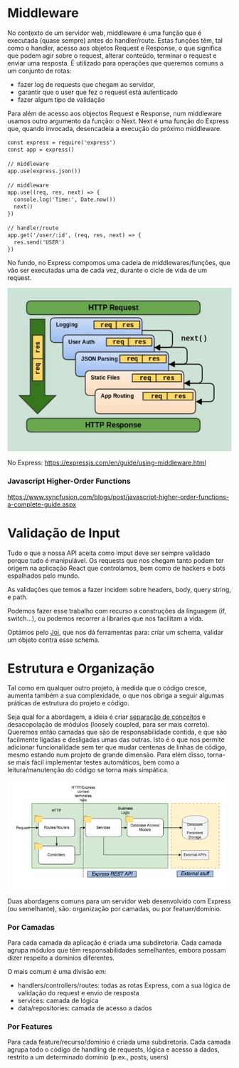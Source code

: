 # Middleware

No contexto de um servidor web, middleware é uma função que é executada (quase sempre) antes do handler/route. Estas funções têm, tal como o handler, acesso aos objetos Request e Response, o que significa que podem agir sobre o request, alterar conteúdo, terminar o request e enviar uma resposta.
É utilizado para operações que queremos comuns a um conjunto de rotas:

- fazer log de requests que chegam ao servidor,
- garantir que o user que fez o request está autenticado
- fazer algum tipo de validação

Para além de acesso aos objectos Request e Response, num middleware usamos outro argumento da função: o Next.
Next é uma função do Express que, quando invocada, desencadeia a execução do próximo middleware.

```
const express = require('express')
const app = express()

// middleware
app.use(express.json())

// middleware
app.use((req, res, next) => {
  console.log('Time:', Date.now())
  next()
})

// handler/route
app.get('/user/:id', (req, res, next) => {
  res.send('USER')
})
```

No fundo, no Express compomos uma cadeia de middlewares/funções, que vão ser executadas uma de cada vez, durante o cicle de vida de um request.

![alt text](chain.jpeg)

No Express: https://expressjs.com/en/guide/using-middleware.html

### Javascript Higher-Order Functions

https://www.syncfusion.com/blogs/post/javascript-higher-order-functions-a-complete-guide.aspx

# Validação de Input

Tudo o que a nossa API aceita como imput deve ser sempre validado porque tudo é manipulável. Os requests que nos chegam tanto podem ter origem na aplicação React que controlamos, bem como de hackers e bots espalhados pelo mundo.

As validações que temos a fazer incidem sobre headers, body, query string, e path.

Podemos fazer esse trabalho com recurso a construções da linguagem (if, switch...), ou podemos recorrer a libraries que nos facilitam a vida.

Optámos pelo [Joi](https://joi.dev/), que nos dá ferramentas para: criar um schema, validar um objeto contra esse schema.

# Estrutura e Organização

Tal como em qualquer outro projeto, à medida que o código cresce, aumenta também a sua complexidade, o que nos obriga a seguir algumas práticas de estrutura do projeto e código.

Seja qual for a abordagem, a ideia é criar [separação de conceitos](https://en.wikipedia.org/wiki/Separation_of_concerns) e desacopolação de módulos (loosely coupled, para ser mais correto). Queremos então camadas que são de responsabilidade contida, e que são facilmente ligadas e desligadas umas das outras. Isto é o que nos permite adicionar funcionalidade sem ter que mudar centenas de linhas de código, mesmo estando num projeto de grande dimensão. Para elém disso, torna-se mais fácil implementar testes automáticos, bem como a leitura/manutenção do código se torna mais simpática.

![arch](architecture.png)

Duas abordagens comuns para um servidor web desenvolvido com Express (ou semelhante), são: organização por camadas, ou por featuer/domínio.

### Por Camadas

Para cada camada da aplicação é criada uma subdiretoria.
Cada camada agrupa módulos que têm responsabilidades semelhantes, embora possam dizer respeito a domínios diferentes.

O mais comum é uma divisão em:

- handlers/controllers/routes: todas as rotas Express, com a sua lógica de validação do request e envio de resposta
- services: camada de lógica
- data/repositories: camada de acesso a dados

### Por Features

Para cada feature/recurso/domínio é criada uma subdiretoria.
Cada camada agrupa todo o código de handling de requests, lógica e acesso a dados, restrito a um determinado domínio (p.ex., posts, users)
